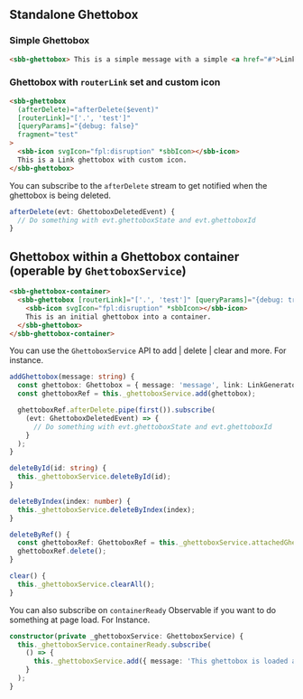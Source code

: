 ## Standalone Ghettobox

### Simple Ghettobox

```html
<sbb-ghettobox> This is a simple message with a simple <a href="#">Link</a> inside. </sbb-ghettobox>
```

### Ghettobox with `routerLink` set and custom icon

```html
<sbb-ghettobox
  (afterDelete)="afterDelete($event)"
  [routerLink]="['.', 'test']"
  [queryParams]="{debug: false}"
  fragment="test"
>
  <sbb-icon svgIcon="fpl:disruption" *sbbIcon></sbb-icon>
  This is a Link ghettobox with custom icon.
</sbb-ghettobox>
```

You can subscribe to the `afterDelete` stream to get notified when the ghettobox is being deleted.

```ts
afterDelete(evt: GhettoboxDeletedEvent) {
  // Do something with evt.ghettoboxState and evt.ghettoboxId
}
```

## Ghettobox within a Ghettobox container (operable by `GhettoboxService`)

```html
<sbb-ghettobox-container>
  <sbb-ghettobox [routerLink]="['.', 'test']" [queryParams]="{debug: true}" fragment="test">
    <sbb-icon svgIcon="fpl:disruption" *sbbIcon></sbb-icon>
    This is an initial ghettobox into a container.
  </sbb-ghettobox>
</sbb-ghettobox-container>
```

You can use the `GhettoboxService` API to add | delete | clear and more. For instance.

```ts
addGhettobox(message: string) {
  const ghettobox: Ghettobox = { message: 'message', link: LinkGeneratorResult, icon: TemplateRef }
  const ghettoboxRef = this._ghettoboxService.add(ghettobox);

  ghettoboxRef.afterDelete.pipe(first()).subscribe(
    (evt: GhettoboxDeletedEvent) => {
      // Do something with evt.ghettoboxState and evt.ghettoboxId
    }
  );
}
```

```ts
deleteById(id: string) {
  this._ghettoboxService.deleteById(id);
}
```

```ts
deleteByIndex(index: number) {
  this._ghettoboxService.deleteByIndex(index);
}
```

```ts
deleteByRef() {
  const ghettoboxRef: GhettoboxRef = this._ghettoboxService.attachedGhettoboxes[0];
  ghettoboxRef.delete();
}
```

```ts
clear() {
  this._ghettoboxService.clearAll();
}
```

You can also subscribe on `containerReady` Observable if you want to do something at page load. For Instance.

```ts
constructor(private _ghettoboxService: GhettoboxService) {
  this._ghettoboxService.containerReady.subscribe(
    () => {
      this._ghettoboxService.add({ message: 'This ghettobox is loaded at page load' });
    }
  );
}
```
